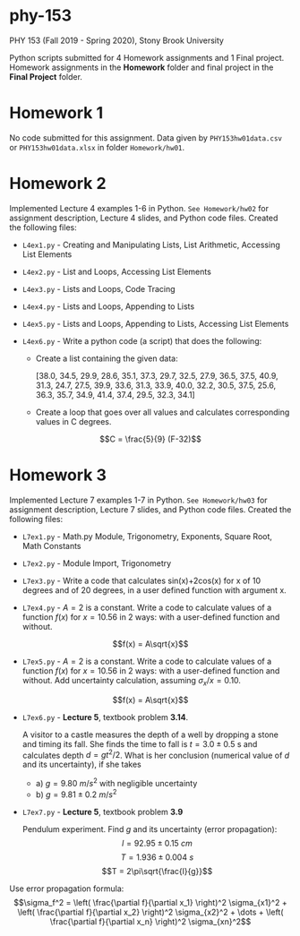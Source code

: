 # phy-153
PHY 153 (Fall 2019 - Spring 2020), Stony Brook University

Python scripts submitted for 4 Homework assignments and 1 Final project. Homework assignments in the **Homework** folder and final project in the **Final Project** folder.

# Homework 1

No code submitted for this assignment. Data given by `PHY153hw01data.csv` or `PHY153hw01data.xlsx` in folder `Homework/hw01`.

# Homework 2

Implemented Lecture 4 examples 1-6 in Python. `See Homework/hw02` for assignment description, Lecture 4 slides, and Python code files. Created the following files:

* `L4ex1.py` - Creating and Manipulating Lists, List Arithmetic, Accessing List Elements

* `L4ex2.py` - List and Loops, Accessing List Elements

* `L4ex3.py` - Lists and Loops, Code Tracing

* `L4ex4.py` - Lists and Loops, Appending to Lists

* `L4ex5.py` - Lists and Loops, Appending to Lists, Accessing List Elements

* `L4ex6.py` - Write a python code (a script) that does the following:

  * Create a list containing the given data:

    \[38.0, 34.5, 29.9, 28.6, 35.1, 37.3, 29.7, 32.5, 27.9, 36.5, 37.5, 40.9, 31.3, 24.7, 27.5, 39.9, 33.6, 31.3, 33.9, 40.0, 32.2, 30.5, 37.5, 25.6, 36.3, 35.7, 34.9, 41.4, 37.4, 29.5, 32.3, 34.1\]

  * Create a loop that goes over all values and calculates corresponding values in C degrees. 

$$C = \frac{5}{9} (F-32)$$

# Homework 3

Implemented Lecture 7 examples 1-7 in Python. `See Homework/hw03` for assignment description, Lecture 7 slides, and Python code files. Created the following files:

* `L7ex1.py` - Math.py Module, Trigonometry, Exponents, Square Root, Math Constants

* `L7ex2.py` - Module Import, Trigonometry

* `L7ex3.py` - Write a code that calculates sin(x)+2cos(x) for x of 10 degrees and of 20 degrees, in a user defined function with argument x.

* `L7ex4.py` - $A=2$ is a constant. Write a code to calculate values of a function $f(x)$ for $x=10.56$ in 2 ways: with a user-defined function and without.

$$f(x) = A\sqrt{x}$$

* `L7ex5.py` - $A=2$ is a constant. Write a code to calculate values of a function $f(x)$ for $x=10.56$ in 2 ways: with a user-defined function and without. Add uncertainty calculation, assuming $\sigma_x / x = 0.10$.

$$f(x) = A\sqrt{x}$$

* `L7ex6.py` - **Lecture 5**, textbook problem **3.14**.

    A visitor to a castle measures the depth of a well by dropping a stone and
timing its fall. She finds the time to fall is $t=3.0 \pm 0.5$ s and calculates
depth $d=gt^2/2$. What is her conclusion (numerical value of $d$ and its uncertainty), if she takes
  * a) $g=9.80\ m/s^2$ with negligible uncertainty
  * b) $g=9.81 \pm 0.2\ m/s^2$

* `L7ex7.py` - **Lecture 5**, textbook problem **3.9**

    Pendulum experiment. Find $g$ and its uncertainty (error propagation):
$$l = 92.95 \pm 0.15\ cm$$
$$T = 1.936 \pm 0.004\ s$$
$$T = 2\pi\sqrt{\frac{l}{g}}$$

Use error propagation formula:
$$\sigma_f^2 = \left( \frac{\partial f}{\partial x_1} \right)^2 \sigma_{x1}^2 + \left( \frac{\partial f}{\partial x_2} \right)^2 \sigma_{x2}^2 + \dots + \left( \frac{\partial f}{\partial x_n} \right)^2 \sigma_{xn}^2$$
